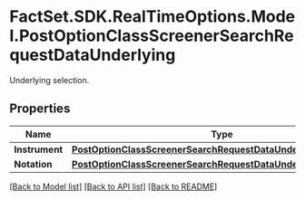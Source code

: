 # FactSet.SDK.RealTimeOptions.Model.PostOptionClassScreenerSearchRequestDataUnderlying
Underlying selection.

## Properties

Name | Type | Description | Notes
------------ | ------------- | ------------- | -------------
**Instrument** | [**PostOptionClassScreenerSearchRequestDataUnderlyingInstrument**](PostOptionClassScreenerSearchRequestDataUnderlyingInstrument.md) |  | [optional] 
**Notation** | [**PostOptionClassScreenerSearchRequestDataUnderlyingNotation**](PostOptionClassScreenerSearchRequestDataUnderlyingNotation.md) |  | [optional] 

[[Back to Model list]](../README.md#documentation-for-models) [[Back to API list]](../README.md#documentation-for-api-endpoints) [[Back to README]](../README.md)

